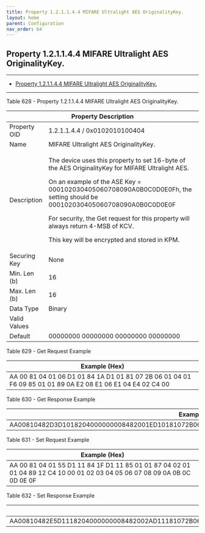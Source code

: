 ```yaml
---
title: Property 1.2.1.1.4.4 MIFARE Ultralight AES OriginalityKey.
layout: home
parent: Configuration
nav_order: 64
---
```


## Property 1.2.1.1.4.4 MIFARE Ultralight AES OriginalityKey.

---

- [Property 1.2.1.1.4.4 MIFARE Ultralight AES OriginalityKey.](#property-121144-mifare-ultralight-aes-originalitykey)

---


Table 628 - Property 1.2.1.1.4.4 MIFARE Ultralight AES OriginalityKey.

<table>
<colgroup>
<col style="width: 14%" />
<col style="width: 85%" />
</colgroup>
<thead>
<tr>
<th colspan="2">Property Description</th>
</tr>
</thead>
<tbody>
<tr>
<td>Property OID</td>
<td>1.2.1.1.4.4 / 0x0102010100404</td>
</tr>
<tr>
<td>Name</td>
<td>MIFARE Ultralight AES OriginalityKey.</td>
</tr>
<tr>
<td>Description</td>
<td><p>The device uses this property to set 16-byte of the AES
OriginalityKey for MIFARE Ultralight AES.</p>
<p>On an example of the ASE Key = 000102030405060708090A0B0C0D0E0Fh, the
setting should be 000102030405060708090A0B0C0D0E0F</p>
<p>For security, the Get request for this property will always return
4-MSB of KCV.</p>
<p>This key will be encrypted and stored in KPM.</p></td>
</tr>
<tr>
<td>Securing Key</td>
<td>None</td>
</tr>
<tr>
<td>Min. Len (b)</td>
<td>16</td>
</tr>
<tr>
<td>Max. Len (b)</td>
<td>16</td>
</tr>
<tr>
<td>Data Type</td>
<td>Binary</td>
</tr>
<tr>
<td>Valid Values</td>
<td></td>
</tr>
<tr>
<td>Default</td>
<td>00000000 00000000 00000000 00000000</td>
</tr>
</tbody>
</table>

Table 629 - Get Request Example

| Example (Hex) |
|----|
| AA 00 81 04 01 06 D1 01 84 1A D1 01 81 07 2B 06 01 04 01 F6 09 85 01 01 89 0A E2 08 E1 06 E1 04 E4 02 C4 00 |

Table 630 - Get Response Example

| Example (Hex) |
|----|
| AA00810482D3D1018204000000008482001ED10181072B06010401F609850101890EE20CE10AE108E406C404763CBCDE |

Table 631 - Set Request Example

| Example (Hex) |
|----|
| AA 00 81 04 01 55 D1 11 84 1F D1 11 85 01 01 87 04 02 01 01 04 89 12 C4 10 00 01 02 03 04 05 06 07 08 09 0A 0B 0C 0D 0E 0F |

Table 632 - Set Response Example

| Example (Hex) |
|----|
| AA00810482E5D1118204000000008482002AD11181072B06010401F609850101891AE218E116E114E412C410000102030405060708090A0B0C0D0E0F |

##